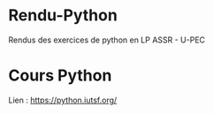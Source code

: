 # Rendu-Python
Rendus des exercices de python en LP ASSR - U-PEC

# Cours Python
Lien : https://python.iutsf.org/
